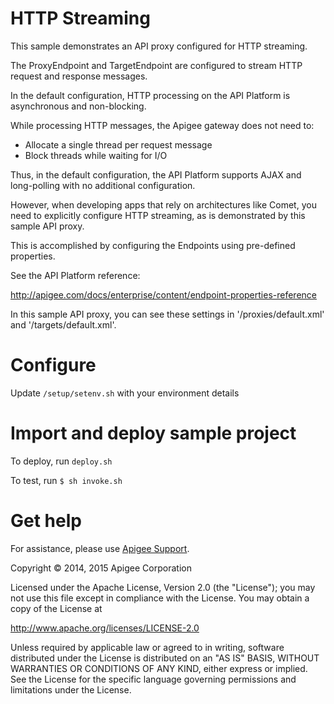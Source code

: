 # HTTP Streaming

This sample demonstrates an API proxy configured for HTTP streaming. 

The ProxyEndpoint and TargetEndpoint are configured to stream HTTP 
request and response messages.

In the default configuration, HTTP processing on the API Platform is 
asynchronous and non-blocking. 

While processing HTTP messages, the Apigee gateway does not need to:

- Allocate a single thread per request message
- Block threads while waiting for I/O

Thus, in the default configuration, the API Platform supports AJAX 
and long-polling with no additional configuration.

However, when developing apps that rely on architectures like Comet, 
you need to explicitly configure HTTP streaming, as is demonstrated by 
this sample API proxy. 

This is accomplished by configuring the Endpoints using pre-defined 
properties.

See the API Platform reference:

http://apigee.com/docs/enterprise/content/endpoint-properties-reference

In this sample API proxy, you can see these settings in 
'/proxies/default.xml' and '/targets/default.xml'.

# Configure 

Update `/setup/setenv.sh` with your environment details

# Import and deploy sample project

To deploy, run `deploy.sh`

To test, run `$ sh invoke.sh`

# Get help

For assistance, please use [Apigee Support](https://community.apigee.com/content/apigee-customer-support).

Copyright © 2014, 2015 Apigee Corporation

Licensed under the Apache License, Version 2.0 (the "License"); you may not use
this file except in compliance with the License. You may obtain a copy
of the License at

http://www.apache.org/licenses/LICENSE-2.0

Unless required by applicable law or agreed to in writing, software
distributed under the License is distributed on an "AS IS" BASIS,
WITHOUT WARRANTIES OR CONDITIONS OF ANY KIND, either express or implied.
See the License for the specific language governing permissions and
limitations under the License.
